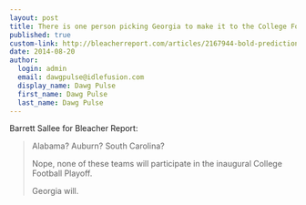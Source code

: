 ```yaml
--- 
layout: post
title: There is one person picking Georgia to make it to the College Football Playoff
published: true
custom-link: http://bleacherreport.com/articles/2167944-bold-predictions-for-every-sec-football-teams-2014-season/page/3
date: 2014-08-20
author:
  login: admin
  email: dawgpulse@idlefusion.com
  display_name: Dawg Pulse
  first_name: Dawg Pulse
  last_name: Dawg Pulse
---
```

Barrett Sallee for Bleacher Report:

> Alabama? Auburn? South Carolina?
> 
> Nope, none of these teams will participate in the inaugural College Football Playoff.
> 
> Georgia will. 
